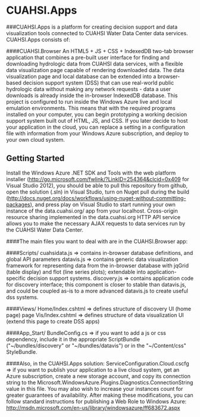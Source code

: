 CUAHSI.Apps
===========

###CUAHSI.Apps is a platform for creating decision support and data visualization tools connected to CUAHSI Water Data Center data services. CUAHSI.Apps consists of:

####CUAHSI.Browser
An HTML5 + JS + CSS + IndexedDB two-tab browser application that combines a pre-built user interface for finding and downloading hydrologic data from CUAHSI data services, with a flexible data visualization page capable of rendering downloaded data. The data visualization page and local database can be extended into a browser-based decision support system (DSS) that can use real-world public hydrologic data without making any network requests - data a user downloads is already inside the in-browser IndexedDB database. This project is configured to run inside the Windows Azure live and local emulation environments. This means that with the required programs installed on your computer, you can begin prototyping a working decision support system built out of HTML, JS, and CSS. If you later decide to host your application in the cloud, you can replace a setting in a configuration file with information from your Windows Azure subscription, and deploy to your own cloud system.


Getting Started
---------------

Install the Windows Azure .NET SDK and Tools with the web platform installer (http://go.microsoft.com/fwlink/?LinkID=254364&clcid=0x409 for Visual Studio 2012), you should be able to pull this repository from github, open the solution (.sln) in Visual Studio, turn on Nuget pull during the build (http://docs.nuget.org/docs/workflows/using-nuget-without-committing-packages), and press play on Visual Studio to start running your own instance of the data.cuahsi.org/ app from your localhost. Cross-origin resource sharing implemented in the data.cuahsi.org HTTP API service allows you to make the necessary AJAX requests to data services run by the CUAHSI Water Data Center.

####The main files you want to deal with are in the CUAHSI.Browser app:

####Scripts/
  cuahsidata.js => contains in-browser database definitions, and global API parameters
  datavis.js => contains generic data visualization framework for representing data from the in-browser database with jqGrid (table display) and flot (line series plots); extendable into application-specific decision support systems.
  discovery.js => contains application code for discovery interface; this component is closer to stable than datavis.js, and could be coupled as-is to a more advanced datavis.js to create useful dss systems.

####Views/
  Home/Index.cshtml => defines structure of discovery UI (home page) page
  Vis/Index.cshtml => defines structure of data visualization UI (extend this page to create DSS apps)

####App_Start/
  BundleConfig.cs => if you want to add a js or css dependency, include it in the appropriate ScriptBundle ("~/bundles/discovery" or "~/bundles/datavis") or in the "~/Content/css" StyleBundle.

####Also, in the CUAHSI.Apps solution:
ServiceConfiguration.Cloud.cscfg => if you want to publish your application to a live cloud system, get an Azure subscription, create a new storage account, and copy its connection string to the Microsoft.WindowsAzure.Plugins.Diagnostics.ConnectionString value in this file. You may also wish to increase your instances count for greater guarantees of availability. After making these modifications, you can follow standard instructions for publishing a Web Role to Windows Azure: http://msdn.microsoft.com/en-us/library/windowsazure/ff683672.aspx
